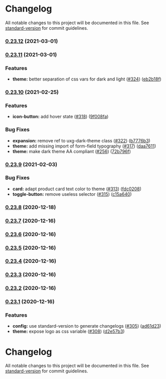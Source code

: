 # Changelog

All notable changes to this project will be documented in this file. See [standard-version](https://github.com/conventional-changelog/standard-version) for commit guidelines.

### [0.23.12](https://github.com/fusionfabric/finastra-design-system/compare/v0.23.11...v0.23.12) (2021-03-01)

### [0.23.11](https://github.com/fusionfabric/finastra-design-system/compare/v0.23.10...v0.23.11) (2021-03-01)


### Features

* **theme:** better separation of css vars for dark and light ([#324](https://github.com/fusionfabric/finastra-design-system/issues/324)) ([eb2b18f](https://github.com/fusionfabric/finastra-design-system/commit/eb2b18fe5690c36584b19a78ee78f861033b9892))

### [0.23.10](https://github.com/fusionfabric/finastra-design-system/compare/v0.23.9...v0.23.10) (2021-02-25)


### Features

* **icon-button:** add hover state ([#318](https://github.com/fusionfabric/finastra-design-system/issues/318)) ([9f008fa](https://github.com/fusionfabric/finastra-design-system/commit/9f008fa7e945ce1f0315a603543db83ac6fc444c))


### Bug Fixes

* **expansion:** remove ref to uxg-dark-theme class ([#322](https://github.com/fusionfabric/finastra-design-system/issues/322)) ([b7776b3](https://github.com/fusionfabric/finastra-design-system/commit/b7776b3da9f1a581170da1713950657dc5e5d305))
* **theme:** add missing import of form-field typography ([#317](https://github.com/fusionfabric/finastra-design-system/issues/317)) ([daa7611](https://github.com/fusionfabric/finastra-design-system/commit/daa7611798b83e34c2d914879b272de01aa7b072))
* **theme:** make dark theme AA compliant ([#256](https://github.com/fusionfabric/finastra-design-system/issues/256)) ([72b796f](https://github.com/fusionfabric/finastra-design-system/commit/72b796f41be6aed9cbd0ce2fbdb7ae989e54339c))

### [0.23.9](https://github.com/fusionfabric/finastra-design-system/compare/v0.23.8...v0.23.9) (2021-02-03)


### Bug Fixes

* **card:** adapt product card text color to theme ([#313](https://github.com/fusionfabric/finastra-design-system/issues/313)) ([fdc0208](https://github.com/fusionfabric/finastra-design-system/commit/fdc020863a7b8ebd35b58a90ef09144ea0e07234))
* **toggle-button:** remove useless selector ([#315](https://github.com/fusionfabric/finastra-design-system/issues/315)) ([c15a640](https://github.com/fusionfabric/finastra-design-system/commit/c15a640a3eef3b990399592913b6a04e92fd3e74))

### [0.23.8](https://github.com/fusionfabric/finastra-design-system/compare/v0.23.7...v0.23.8) (2020-12-18)

### [0.23.7](https://github.com/fusionfabric/finastra-design-system/compare/v0.23.6...v0.23.7) (2020-12-16)

### [0.23.6](https://github.com/fusionfabric/finastra-design-system/compare/v0.23.5...v0.23.6) (2020-12-16)

### [0.23.5](https://github.com/fusionfabric/finastra-design-system/compare/v0.23.4...v0.23.5) (2020-12-16)

### [0.23.4](https://github.com/fusionfabric/finastra-design-system/compare/v0.23.3...v0.23.4) (2020-12-16)

### [0.23.3](https://github.com/fusionfabric/finastra-design-system/compare/v0.23.2...v0.23.3) (2020-12-16)

### [0.23.2](https://github.com/fusionfabric/finastra-design-system/compare/v0.23.1...v0.23.2) (2020-12-16)

### [0.23.1](https://github.com/fusionfabric/finastra-design-system/compare/v0.23.0...v0.23.1) (2020-12-16)

### Features

- **config:** use standard-version to generate changelogs ([#305](https://github.com/fusionfabric/finastra-design-system/issues/305)) ([ad61d23](https://github.com/fusionfabric/finastra-design-system/commit/ad61d237715cbe3e313276acac5a7708aacb125d))
- **theme:** expose logo as css variable ([#308](https://github.com/fusionfabric/finastra-design-system/issues/308)) ([d2e57b3](https://github.com/fusionfabric/finastra-design-system/commit/d2e57b3c67b791a57544c5c6de9151a5e88c5443))

# Changelog

All notable changes to this project will be documented in this file. See [standard-version](https://github.com/conventional-changelog/standard-version) for commit guidelines.
